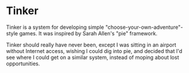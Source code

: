 Tinker
======

Tinker is a system for developing simple "choose-your-own-adventure"-style
games. It was inspired by Sarah Allen's "pie" framework.

Tinker should really have never been, except I was sitting in an airport
without Internet access, wishing I could dig into pie, and decided that I'd
see where I could get on a similar system, instead of moping about lost
opportunities.
